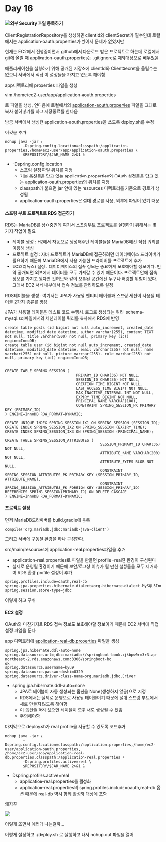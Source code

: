# Day 16

#### ![](<../.gitbook/assets/\_2021-02-02\_\_12.23.24 (1).png>)외부 Security 파일 등록하기 <a href="#2aa1f4b6-d1f8-4418-b4d8-9341461f7736" id="2aa1f4b6-d1f8-4418-b4d8-9341461f7736"></a>

ClientRegistrationRepository를 생성하면 clientId와 clientSecret가 필수인데 로컬에서는 application-oauth.properties가 있어서 문제가 없었지만

현재는 EC2에서 진행중이면서 github에서 다운로드 받은 프로젝트로 하는데 로컬에서 git에 올릴 때 application-oauth.properties는 .gitignore로 제외대상으로 빼두었음

애플리케이션을 실행하기 위해 공개된 저장소에 clientId와 ClientSecret을 올릴수는 없으니 서버에서 직접 이 설정들을 가지고 있도록 해야함

app디렉토리에 properties 파일을 생성

vim /home/ec2-user/app/application-aouth.properties

로 파일을 생성, 연다음에 로컬에서의 [application-aouth.properties](http://application-aouth.properties/) 파일을 그대로 복사 붙혀넣기를 하고 저장종료를 한다음

방금 서버에서 생성한 application-aouth.properties을 쓰도록 deploy.sh를 수정

이것을 추가

```
nohup java -jar \
        -Dspring.config.location=classpath:/application.
properties,/home/ec2-user/app/application-oauth.properties \
        $REPOSITORY/$JAR_NAME 2>&1 &
```

* \-Dspring.config.location
  * 스프링 설정 파일 위치를 지정
  * 기본 옵션들을 담고 있는 application.properties와 OAuth 설정들을 담고 있는 application-oauth.properties의 위치를 지정
  * classpath가 붙으면 jar 안에 있는 resources 디렉토리를 기준으로 경로가 생성됨
  * application-oauth.properties은 절대 경로를 사용, 외부에 파일이 있기 때문

#### 스프링 부트 프로젝트로 RDS 접근하기 <a href="#0842d12c-d900-41c4-9fdb-8ef1c2a166bd" id="0842d12c-d900-41c4-9fdb-8ef1c2a166bd"></a>

RDS는 MariaDB를 상ㅇ중인데 여기서 스프링부트 프로젝트를 실행하기 위해서는 몇 가지 작업이 필요

* 테이블 생성 : H2에서 자동으로 생성해주던 테이블들을 MariaDB에선 직접 쿼리를 이용해 생성
* 프로젝트 설정 : 자바 프로젝트가 MariaDB에 접근하려면 데이터베이스 드라이버가 필요하기 때문에 MariaDB에서 사용 가능한 드라이버를 프로젝트에 추가
* EC2(리눅스) 설정 : 데이터베이스의 접속 정보는 중요하게 보호해야할 정보이다. 만약 공개되면 외부에서 데이터를 모두 가져갈 수 있기 때문이다. 프로젝트안에 접속 정보를 가지고 있다면 깃허브와 같이 오픈된 공간에선 누구나 해킹할 위험이 있다. 그래서 EC2 서버 내부에서 접속 정보를 관리하도록 설정

RDS테이블을 생성 : 여기서는 JPA가 사용될 엔티티 테이블과 스프링 세션이 사용될 테이블 2가지 종류를 생성

JPA가 사용할 테이블은 테스트 코드 수행시, 로그로 생성되는 쿼리, schema-mysql.sql파일에서의 세션테이블 쿼리를 복사해서 RDS에 반영

```
create table posts (id bigint not null auto_increment, created_date datetime, modified_date datetime, author varchar(255), content TEXT not null, title varchar(500) not null, primary key (id)) engine=InnoDB;
create table user (id bigint not null auto_increment, created_date datetime, modified_date datetime, email varchar(255) not null, name varchar(255) not null, picture varchar(255), role varchar(255) not null, primary key (id)) engine=InnoDB;


CREATE TABLE SPRING_SESSION (
                                PRIMARY_ID CHAR(36) NOT NULL,
                                SESSION_ID CHAR(36) NOT NULL,
                                CREATION_TIME BIGINT NOT NULL,
                                LAST_ACCESS_TIME BIGINT NOT NULL,
                                MAX_INACTIVE_INTERVAL INT NOT NULL,
                                EXPIRY_TIME BIGINT NOT NULL,
                                PRINCIPAL_NAME VARCHAR(100),
                                CONSTRAINT SPRING_SESSION_PK PRIMARY KEY (PRIMARY_ID)
) ENGINE=InnoDB ROW_FORMAT=DYNAMIC;

CREATE UNIQUE INDEX SPRING_SESSION_IX1 ON SPRING_SESSION (SESSION_ID);
CREATE INDEX SPRING_SESSION_IX2 ON SPRING_SESSION (EXPIRY_TIME);
CREATE INDEX SPRING_SESSION_IX3 ON SPRING_SESSION (PRINCIPAL_NAME);

CREATE TABLE SPRING_SESSION_ATTRIBUTES (
                                           SESSION_PRIMARY_ID CHAR(36) NOT NULL,
                                           ATTRIBUTE_NAME VARCHAR(200) NOT NULL,
                                           ATTRIBUTE_BYTES BLOB NOT NULL,
                                           CONSTRAINT SPRING_SESSION_ATTRIBUTES_PK PRIMARY KEY (SESSION_PRIMARY_ID, ATTRIBUTE_NAME),
                                           CONSTRAINT SPRING_SESSION_ATTRIBUTES_FK FOREIGN KEY (SESSION_PRIMARY_ID) REFERENCES SPRING_SESSION(PRIMARY_ID) ON DELETE CASCADE
) ENGINE=InnoDB ROW_FORMAT=DYNAMIC;
```

#### 프로젝트 설정 <a href="#7a538e4e-df6c-41b3-ab8e-03656a24dc96" id="7a538e4e-df6c-41b3-ab8e-03656a24dc96"></a>

먼저 MariaDB드라이버를 build.gradle에 등록

```
compile('org.mariadb.jdbc:mariadb-java-client')
```

그리고 서버에 구동될 환경을 하나 구성한다.

src/main/resources에 application-real.properties파일을 추가

* application-real.properties로 파일을 만들면 profile=real인 환경이 구성된다
* 실제로 운영될 환경이기 때문에 보안/로그상 이슈가 될 만한 설정들을 모두 제거하며 RDS 환경 profile 설정이 추가

```
spring.profiles.include=oauth,real-db
spring.jpa.properties.hibernate.dialect=org.hibernate.dialect.MySQL5InnoDBDialect
spring.session.store-type=jdbc
```

이렇게 하고 푸쉬

#### EC2 설정 <a href="#27627b10-6216-4ef8-9844-ed0dd034a33b" id="27627b10-6216-4ef8-9844-ed0dd034a33b"></a>

OAuth와 마찬가지로 RDS 접속 정보도 보호해야할 정보이기 때문에 EC2 서버에 직접 설정 파일을 둔다

app 디렉토리에 [application-real-db.properties](http://application-real-db.properties/) 파일을 생성

```
spring.jpa.hibernate.ddl-auto=none
spring.datasource.url=jdbc:mariadb://springboot-book.cjkbpw0rm3r3.ap-northeast-2.rds.amazonaws.com:3306/springboot-bo
ok
spring.datasource.username=kyu9
spring.datasource.password=shim0329
spring.datasource.driver-class-name=org.mariadb.jdbc.Driver
```

* spring.jpa.hibernate.ddl-auto=none
  * JPA로 테이블이 자동 생성되는 옵션을 None(생성하지 않음)으로 지정
  * RDS에서는 실제로 운영으로 사용될 테이블이기 때문에 절대 스프링 부트에서 새로 만들지 않도록 해야함
  * 이 옵션을 하지 않으면 테이블이 모두 새로 생성될 수 있음
  * 주의해야함

마지막으로 deploy.sh가 real profile을 사용할 수 있도록 코드추가

```
nohup java -jar \
        -Dspring.config.location=classpath:/application.properties,/home/ec2-user/application-oauth.properties,
/home/ec2-user/app/application-real-db.properties,classpath:/application-real.properties \
        -Dspring.profiles.active=real \
        $REPOSITORY/$JAR_NAME 2>&1 &
```

* Dspring.profiles.active=real
  * application-real.properties를 활성화
  * application-real.properties의 spring.profiles.include=oauth,real-db 옵션 때문에 real-db 역시 함께 활성화 대상에 포함

왜자꾸

![](../.gitbook/assets/\_2021-02-02\_\_12.23.24.png)

이렇게 뜨면서 에러가 나는걸까...

이렇게 설정하고 ./deploy.sh 로 실행하고 나서 nohup.out 파일을 열어
